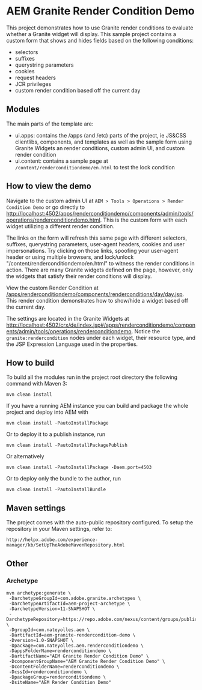 # AEM Granite Render Condition Demo

This project demonstrates how to use Granite render conditions to evaluate whether a Granite widget will display. This sample project contains a custom form that shows and hides fields based on the following conditions:

- selectors
- suffixes
- querystring parameters
- cookies
- request headers
- JCR privileges
- custom render condition based off the current day

## Modules

The main parts of the template are:

* ui.apps: contains the /apps (and /etc) parts of the project, ie JS&CSS clientlibs, components, and templates as well as the sample form using Granite Widgets an render conditions, custom admin UI, and custom render condition
* ui.content: contains a sample page at `/content/renderconditiondemo/en.html` to test the lock condition

## How to view the demo

Navigate to the custom admin UI at `AEM > Tools > Operations > Render Condition Demo` or go directly to [http://localhost:4502/apps/renderconditiondemo/components/admin/tools/operations/renderconditiondemo.html](http://localhost:4502/apps/renderconditiondemo/components/admin/tools/operations/renderconditiondemo.html). This is the custom form with each widget utilizing a different render condition.

The links on the form will refresh this same page with different selectors, suffixes, querystring parameters, user-agent headers, cookies and user impersonations. Try clicking on those links, spoofing your user-agent header or using multiple browsers, and lock/unlock "/content/renderconditiondemo/en.html" to witness the render conditions in action. There are many Granite widgets defined on the page, however, only the widgets that satisfy their render conditions will display.

View the custom Render Condition at [/apps/renderconditiondemo/components/renderconditions/day/day.jsp](http://localhost:4502/crx/de/index.jsp#/apps/renderconditiondemo/components/renderconditions/day/day.jsp). This render condition demonstrates how to show/hide a widget based off the current day.

The settings are located in the Granite Widgets at [http://localhost:4502/crx/de/index.jsp#/apps/renderconditiondemo/components/admin/tools/operations/renderconditiondemo](http://localhost:4502/crx/de/index.jsp#/apps/renderconditiondemo/components/admin/tools/operations/renderconditiondemo). Notice the `granite:rendercondition` nodes under each widget, their resource type, and the JSP Expression Language used in the properties.

## How to build

To build all the modules run in the project root directory the following command with Maven 3:

    mvn clean install

If you have a running AEM instance you can build and package the whole project and deploy into AEM with  

    mvn clean install -PautoInstallPackage

Or to deploy it to a publish instance, run

    mvn clean install -PautoInstallPackagePublish

Or alternatively

    mvn clean install -PautoInstallPackage -Daem.port=4503

Or to deploy only the bundle to the author, run

    mvn clean install -PautoInstallBundle

## Maven settings

The project comes with the auto-public repository configured. To setup the repository in your Maven settings, refer to:

    http://helpx.adobe.com/experience-manager/kb/SetUpTheAdobeMavenRepository.html

## Other

### Archetype

````
mvn archetype:generate \
 -DarchetypeGroupId=com.adobe.granite.archetypes \
 -DarchetypeArtifactId=aem-project-archetype \
 -DarchetypeVersion=11-SNAPSHOT \
 -DarchetypeRepository=https://repo.adobe.com/nexus/content/groups/public/ \
 -DgroupId=com.nateyolles.aem \
 -DartifactId=aem-granite-rendercondition-demo \
 -Dversion=1.0-SNAPSHOT \
 -Dpackage=com.nateyolles.aem.renderconditiondemo \
 -DappsFolderName=renderconditiondemo \
 -DartifactName="AEM Granite Render Condition Demo" \
 -DcomponentGroupName="AEM Granite Render Condition Demo" \
 -DcontentFolderName=renderconditiondemo \
 -DcssId=renderconditiondemo \
 -DpackageGroup=renderconditiondemo \
 -DsiteName="AEM Render Condition Demo"
````